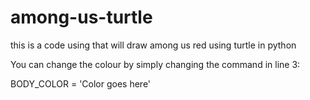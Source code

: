 # among-us-turtle

this is a code using that will draw among us red using turtle in python

You can change the colour by simply changing the command in line 3:

BODY_COLOR = 'Color goes here'
